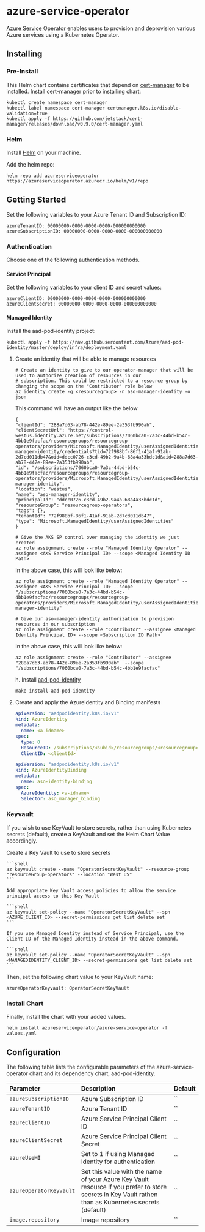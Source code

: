 # azure-service-operator

[Azure Service Operator](https://github.com/azure/azure-service-operator) enables users to provision and deprovision various Azure services using a Kubernetes Operator.

## Installing

### Pre-Install

This Helm chart contains certificates that depend on [cert-manager](https://cert-manager.io/docs/installation/kubernetes/) to be installed. Install cert-manager prior to installing chart:

```
kubectl create namespace cert-manager
kubectl label namespace cert-manager certmanager.k8s.io/disable-validation=true
kubectl apply -f https://github.com/jetstack/cert-manager/releases/download/v0.9.0/cert-manager.yaml
```

### Helm

Install [Helm](https://helm.sh/docs/intro/install/) on your machine.

Add the helm repo:
```console
helm repo add azureserviceoperator https://azureserviceoperator.azurecr.io/helm/v1/repo
```

## Getting Started

Set the following variables to your Azure Tenant ID and Subscription ID:
```
azureTenantID: 00000000-0000-0000-0000-000000000000
azureSubscriptionID: 00000000-0000-0000-0000-000000000000
```

### Authentication

Choose one of the following authentication methods.

#### Service Principal

Set the following variables to your client ID and secret values:
```
azureClientID: 00000000-0000-0000-0000-000000000000
azureClientSecret: 00000000-0000-0000-0000-000000000000
```

#### Managed Identity

Install the aad-pod-identity project:
```
kubectl apply -f https://raw.githubusercontent.com/Azure/aad-pod-identity/master/deploy/infra/deployment.yaml
```

1. Create an identity that will be able to manage resources

    ```shell
    # Create an identity to give to our operator-manager that will be used to authorize creation of resources in our
    # subscription. This could be restricted to a resource group by changing the scope on the "Contributor" role below
    az identity create -g <resourcegroup> -n aso-manager-identity -o json
    ```

    This command will have an output like the below

    ```shell
    {
    "clientId": "288a7d63-ab78-442e-89ee-2a353fb990ab",
    "clientSecretUrl": "https://control-westus.identity.azure.net/subscriptions/7060bca0-7a3c-44bd-b54c-4bb1e9facfac/resourcegroups/resourcegroup-operators/providers/Microsoft.ManagedIdentity/userAssignedIdentities/aso-manager-identity/credentials?tid=72f988bf-86f1-41af-91ab-2d7cd011db47&oid=ddcc0726-c3cd-49b2-9a4b-68a4a33bdc1d&aid=288a7d63-ab78-442e-89ee-2a353fb990ab",
    "id": "/subscriptions/7060bca0-7a3c-44bd-b54c-4bb1e9facfac/resourcegroups/resourcegroup-operators/providers/Microsoft.ManagedIdentity/userAssignedIdentities/aso-manager-identity",
    "location": "westus",
    "name": "aso-manager-identity",
    "principalId": "ddcc0726-c3cd-49b2-9a4b-68a4a33bdc1d",
    "resourceGroup": "resourcegroup-operators",
    "tags": {},
    "tenantId": "72f988bf-86f1-41af-91ab-2d7cd011db47",
    "type": "Microsoft.ManagedIdentity/userAssignedIdentities"
    }
    ```

    ```shell
    # Give the AKS SP control over managing the identity we just created
    az role assignment create --role "Managed Identity Operator" --assignee <AKS Service Principal ID> --scope <Managed Identity ID Path>
    ```

    In the above case, this will look like below:

    ```shell
    az role assignment create --role "Managed Identity Operator" --assignee <AKS Service Principal ID> --scope "/subscriptions/7060bca0-7a3c-44bd-b54c-4bb1e9facfac/resourcegroups/resourcegroup-operators/providers/Microsoft.ManagedIdentity/userAssignedIdentities/aso-manager-identity"
    ```

    ```shell
    # Give our aso-manager-identity authorization to provision resources in our subscription
    az role assignment create --role "Contributor" --assignee <Managed Identity Principal ID> --scope <Subscription ID Path>
    ```

    In the above case, this will look like below:

    ```shell
    az role assignment create --role "Contributor" --assignee "288a7d63-ab78-442e-89ee-2a353fb990ab"  --scope "/subscriptions/7060bca0-7a3c-44bd-b54c-4bb1e9facfac"
    ```

    h. Install [aad-pod-identity](https://github.com/Azure/aad-pod-identity#1-create-the-deployment)

    ```shell
    make install-aad-pod-identity
    ```

2. Create and apply the AzureIdentity and Binding manifests

    ```yaml
    apiVersion: "aadpodidentity.k8s.io/v1"
    kind: AzureIdentity
    metadata:
      name: <a-idname>
    spec:
      type: 0
      ResourceID: /subscriptions/<subid>/resourcegroups/<resourcegroup>/providers/Microsoft.ManagedIdentity/userAssignedIdentities/<name>
      ClientID: <clientId>
    ```

    ```yaml
    apiVersion: "aadpodidentity.k8s.io/v1"
    kind: AzureIdentityBinding
    metadata:
      name: aso-identity-binding
    spec:
      AzureIdentity: <a-idname>
      Selector: aso_manager_binding
    ```

### Keyvault

If you wish to use KeyVault to store secrets, rather than using Kubernetes secrets (default), create a KeyVault and set the Helm Chart Value accordingly.

Create a Key Vault to use to store secrets

    ```shell
    az keyvault create --name "OperatorSecretKeyVault" --resource-group "resourceGroup-operators" --location "West US"
    ```

    Add appropriate Key Vault access policies to allow the service principal access to this Key Vault

    ```shell
    az keyvault set-policy --name "OperatorSecretKeyVault" --spn <AZURE_CLIENT_ID> --secret-permissions get list delete set
    ```

    If you use Managed Identity instead of Service Principal, use the Client ID of the Managed Identity instead in the above command.

    ```shell
    az keyvault set-policy --name "OperatorSecretKeyVault" --spn <MANAGEDIDENTITY_CLIENT_ID> --secret-permissions get list delete set
    ```

Then, set the following chart value to your KeyVault name:
```
azureOperatorKeyvault: OperatorSecretKeyVault
```

### Install Chart

Finally, install the chart with your added values.

```
helm install azureserviceoperator/azure-service-operator -f values.yaml
```

## Configuration

The following table lists the configurable parameters of the azure-service-operator chart and its dependency chart, aad-pod-identity.

| Parameter                  | Description              | Default              |
|:---------------------------|:-------------------------|:---------------------|
| `azureSubscriptionID`  | Azure Subscription ID | `` |
| `azureTenantID`  | Azure Tenant ID | `` |
| `azureClientID`  | Azure Service Principal Client ID | `` |
| `azureClientSecret`  | Azure Service Principal Client Secret | `` |
| `azureUseMI`  | Set to 1 if using Managed Identity for authentication | `` |
| `azureOperatorKeyvault`  | Set this value with the name of your Azure Key Vault resource if you prefer to store secrets in Key Vault rathen than as Kubernetes secrets (default) | `` |
| `image.repository`  | Image repository | `` |